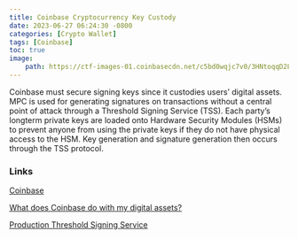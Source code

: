 ```yaml
---
title: Coinbase Cryptocurrency Key Custody
date: 2023-06-27 06:24:30 -0800
categories: [Crypto Wallet]
tags: [Coinbase]
toc: true
image:
    path: https://ctf-images-01.coinbasecdn.net/c5bd0wqjc7v0/3HNtoqqD2LJQLHjJZanDJE/fd370af7477d35448be6ce11cb1179bc/Wallet_SDK_HighRes2.png
---
```


Coinbase must secure signing keys since it custodies users’ digital assets. MPC is used for generating signatures on transactions without a central point of attack through a Threshold Signing Service (TSS). Each party’s longterm private keys are loaded onto Hardware Security Modules (HSMs) to prevent anyone from using the private keys if they do not have physical access to the HSM. Key generation and signature generation then occurs through the TSS protocol.

### Links

[Coinbase](https://www.coinbase.com/)

[What does Coinbase do with my digital assets?](https://help.coinbase.com/en/coinbase/other-topics/legal-policies/what-does-coinbase-do-with-my-digital-assets)

[Production Threshold Signing Service](https://www.coinbase.com/blog/production-threshold-signing-service)